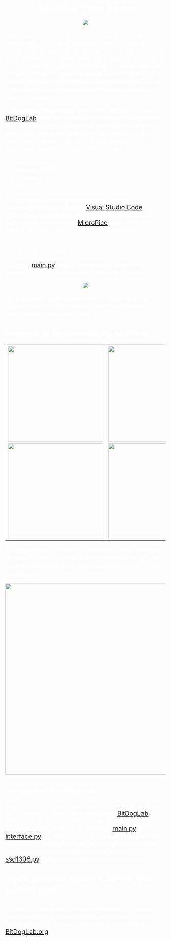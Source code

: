 <h1 style="color:white; font-size:30px; text-align:center;">Reaction Time Game</h1>

<div align="center">
    <img src="https://github.com/JCARNEIROX/EA801/blob/main/Projeto1/imagens/farol.jpg">
</div></div>

<p style="color:white; font-size:20px; text-align:left;">
    Este jogo foi inspirado nas corridas de fórmula 1 e provas de arrancadas popularmente conhecidas. Neste tipo de esporte os pilotos dos carros precisam estar atentos aos faróis para dar a largada e iniciar a corrida. Neste esporte geralmente os faróis possuem o layout como da imagem acima e a contagem para partida se inicia na horizontal ascendendo cada luz vermelha, a partida é autorizada quando todas as luzes se apagam.
</p>
<p style="color:white; font-size:20px; text-align:left;">
    O <b>Reaction Time Game</b> vem para simular na placa <a href="https://github.com/BitDogLab/BitDogLab" target="_blank">BitDogLab</a> esta etapa inicial presente nos esportes de automobilismo, o jogo visa propor uma disputa entre dois jogadores para ver qual possui melhor tempo de reação. Para este fim foram utilizados os seguintes periféricos presente na placa:
</p>
<ul style="color:white; font-size:20px";>
    <li>Matriz de LEDs</li>
    <li>Display OLED</li>
    <li>Botões A e B</li>
    <li>BBuzzer</li>
</ul>
<p style="color:white; font-size:20px; text-align:left;">
    A linguagem de programação utilizada foi o Micropython e foi usado o <a href="https://code.visualstudio.com/" target="_blank">Visual Studio Code</a> (VSCode) como ambiente de edição dos códigos assim como a extensão <a href="https://github.com/paulober/MicroPico" target="_blank">MicroPico</a> para permitir a interface entre computador e microntrolador.  
</p>
<h2 style="color:white; font-size:25px; text-align:left;">Fluxo do código</h2>
<p style="color:white; font-size:20px; text-align:left;">
    O Script <a href="https://github.com/JCARNEIROX/EA801/blob/main/Projeto1/main.py" target="_blank">main.py</a> segue a dinâmica descrita de acordo com o fluxograma da imagem à seguir:
</p>
<div align="center">
    <img src="https://github.com/JCARNEIROX/EA801/blob/main/Projeto1/imagens/Fluxograma.jpg">
</div></div>
<p style="color:white; font-size:20px; text-align:left;">
    Os jogadores podem permanecer jogando e caso queiram reiniciar os placares basta pressionar o botão reset contido na placa!
</p>
<h2 style="color:white; font-size:25px; text-align:left;">Imagens da Implementação na Placa</h2>
<div align="center">
    <table>
        <tr>
            <td><img src="https://github.com/JCARNEIROX/EA801/blob/main/Projeto1/imagens/frente.jpg" width="300" height="300"></td>
            <td><img src="https://github.com/JCARNEIROX/EA801/blob/main/Projeto1/imagens/inicio.jpg" width="300" height="300"></td>
        </tr>
        <tr>
            <td><img src="https://github.com/JCARNEIROX/EA801/blob/main/Projeto1/imagens/start.jpg" width="300" height="300"></td>
            <td><img src="https://github.com/JCARNEIROX/EA801/blob/main/Projeto1/imagens/start.jpg" width="300" height="300"></td>
        </tr>
    </table>
</div>
<p style="color:white; font-size:20px; text-align:left;">
    A imagem acima mostra os estados que se passam durante o jogo na placa. A seguir tem-se um gif de uma simulação de uma jogada por um dos jogadores.
</p>
<div align="center">
    <img src="https://github.com/JCARNEIROX/EA801/blob/main/Projeto1/imagens/gif.gif" width="600" height="600">
</div></div>
<h2 style="color:white; font-size:25px; text-align:left;">Instruções de utilização</h2>

<p style="color:white; font-size:20px; text-align:left;">
    As instruções de configuração da sua placa pode ser encontrada no repositório do projeto  <a href="https://github.com/BitDogLab/BitDogLab" target="_blank">BitDogLab</a>, após feita as configurações caso esteja utilizando o VSCode pode carregar os arquivos <a href="https://github.com/JCARNEIROX/EA801/blob/main/Projeto1/main.py" target="_blank">main.py</a> e <a href="https://github.com/JCARNEIROX/EA801/blob/main/Projeto1/interface.py" target="_blank">interface.py</a> na memória da placa <b>Raspberry Pi Pico </b>. Caso surja um erro durante o carregamento de um dos arquivos devido ao <i>import</i> do módulo <a href="https://github.com/JCARNEIROX/EA801/blob/main/Projeto1/ssd1306.py" target="_blank">ssd1306.py</a> faça também o upload do mesmo.
</p>

<p style="color:white; font-size:30px; text-align:left;">
    <b>Tudo pronto! Agora é só ver quem é mais ágil!</b>
</p>

<p style="color:white; font-size:20px; text-align:left;">
    Conheça mais sobre o projeto e também conheça mais sobre os compnentes da placa assim como tenha acesso a cursos e tutoriais com códigos em <a href="https://bitdoglab.webcontent.website/" target="_blank">BitDogLab.org</a>
</p>